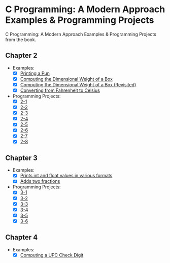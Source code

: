 # C Programming: A Modern Approach Examples &amp; Programming Projects
C Programming: A Modern Approach Examples &amp; Programming Projects from the book.

## Chapter 2
- Examples:
    - [x] [Printing a Pun](/chapter-02-examples/pun.c)
    - [x] [Computing the Dimensional Weight of a Box](/chapter-02-examples/dweight.c)
    - [x] [Computing the Dimensional Weight of a Box (Revisited)](/chapter-02-examples/dweight2.c)
    - [x] [Converting from Fahrenheit to Celsius](/chapter-02-examples/celsius.c)
- Programming Projects:
    - [x] [2-1](chapter-02-projects/project2-1.c)
    - [x] [2-2](chapter-02-projects/project2-2.c)
    - [x] [2-3](chapter-02-projects/project2-3.c)
    - [x] [2-4](chapter-02-projects/project2-4.c)
    - [x] [2-5](chapter-02-projects/project2-5.c)
    - [x] [2-6](chapter-02-projects/project2-6.c)
    - [x] [2-7](chapter-02-projects/project2-7.c)
    - [x] [2-8](chapter-02-projects/project2-8.c)

## Chapter 3
- Examples:
    - [x] [Prints int and float values in various formats](chapter-03-examples/tprintf.c)
    - [x] [Adds two fractions](chapter-03-examples/addfrac.c)
- Programming Projects:
    - [x] [3-1](chapter-03-projects/project3-1.c)
    - [x] [3-2](chapter-03-projects/project3-2.c)
    - [x] [3-3](chapter-03-projects/project3-3.c)
    - [x] [3-4](chapter-03-projects/project3-4.c)
    - [x] [3-5](chapter-03-projects/project3-5.c)
    - [x] [3-6](chapter-03-projects/project3-6.c)

## Chapter 4
- Examples:
    - [x] [Computing a UPC Check Digit](chapter-04-examples/upc.c)
